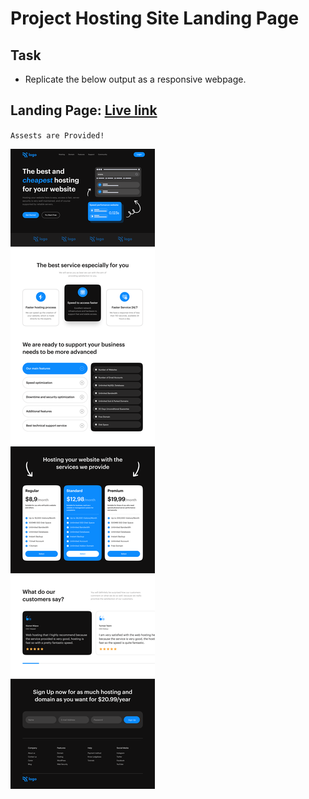 # Project Hosting Site Landing Page

## Task
- Replicate the below output as a responsive webpage.

## **Landing Page**: [Live link](https://funny-buttercream-7f6f05.netlify.app/)

`Assests are Provided!`

![Project 2](./Hosting%20Landing%20Page.png)
